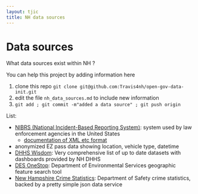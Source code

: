 ```yaml
---
layout: tjic
title: NH data sources
---
```


# Data sources

What data sources exist within NH ?

You can help this project by adding information here
1. clone this repo `git clone git@github.com:Travis4nh/open-gov-data-init.git`
1. edit the file `nh_data_sources.md` to include new information
1. `git add ; git commit -m"added a data source" ; git push origin`


List:

- [NIBRS (National Incident-Based Reporting System)](https://www.fbi.gov/how-we-can-help-you/more-fbi-services-and-information/ucr/nibrs): system used by law enforcement agencies in the United States
  - [documentation of XML etc format](https://le.fbi.gov/informational-tools/ucr/ucr-technical-specifications-user-manuals-and-data-tools#NIBRS)
- anonymized EZ pass data showing  location, vehicle type, datetime 
- [DHHS Wisdom](https://wisdom.dhhs.nh.gov/wisdom/): Very comprehensive list of up to date datasets with dashboards provided by NH DHHS
- [DES OneStop](https://nhdesonestop.sr.unh.edu/Html5Viewer/index.html?viewer=NH_DES.gvh): Department of Environmental Services geographic feature search tool
- [New Hampshire Crime Statistics](https://crimestats.dos.nh.gov/tops): Department of Safety crime statistics, backed by a pretty simple json data service
